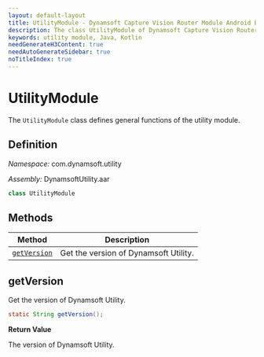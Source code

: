 ```yaml
---
layout: default-layout
title: UtilityModule - Dynamsoft Capture Vision Router Module Android Edition API Reference
description: The class UtilityModule of Dynamsoft Capture Vision Router Module represents general functions of the utility module.
keywords: utility module, Java, Kotlin
needGenerateH3Content: true
needAutoGenerateSidebar: true
noTitleIndex: true
---
```


# UtilityModule

The `UtilityModule` class defines general functions of the utility module.

## Definition

*Namespace:* com.dynamsoft.utility

*Assembly:* DynamsoftUtility.aar

```java
class UtilityModule
```

## Methods

| Method | Description |
| ------ | ----------- |
| [`getVersion`](#getversion) | Get the version of Dynamsoft Utility. |

## getVersion

Get the version of Dynamsoft Utility.

```java
static String getVersion();
```

**Return Value**

The version of Dynamsoft Utility.
